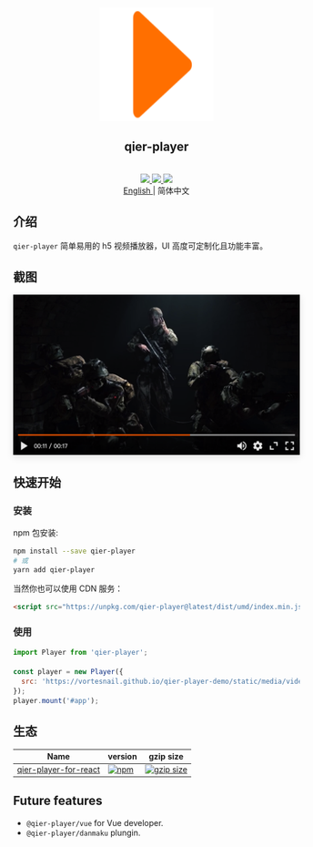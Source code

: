<div align="center">
  <a href="https://github.com/vortesnail/qier-player">
    <img src="website/static/img/logo1.svg" height="200" width="200"/>
  </a>
  <h2>qier-player</h2>
  <br>
	<a href="https://www.npmjs.com/package/qier-player">
		<img src="https://img.shields.io/npm/v/qier-player?style=flat-square&logo=npm">
	</a>
	<a href="https://unpkg.com/qier-player@latest/dist/umd/index.min.js">
		<img src="https://img.shields.io/bundlephobia/minzip/qier-player?label=gzip%20size&style=flat-square">
	</a>
	<a href="https://app.codacy.com/project/badge/Grade/042def878d8f49039cd4cde757fa1e5c">
		<img src="https://img.shields.io/codacy/grade/042def878d8f49039cd4cde757fa1e5c?logo=codacy&style=flat-square">
	</a>
</div>

<div align="center">
   <a href="https://github.com/vortesnail/qier-player/blob/master/README.md">
    English
  </a>
  &#124; 简体中文
</div>

## 介绍

`qier-player` 简单易用的 h5 视频播放器，UI 高度可定制化且功能丰富。

## 截图

<div align="center">
  <img src="./website/static/img/screenshot.png" style="width:520px;box-shadow: 0 4px 12px rgba(0, 0, 0, 0.1);">
</div>

## 快速开始

### 安装

npm 包安装:

```bash
npm install --save qier-player
# 或
yarn add qier-player
```

当然你也可以使用 CDN 服务：

```html
<script src="https://unpkg.com/qier-player@latest/dist/umd/index.min.js"></script>
```

### 使用

```js
import Player from 'qier-player';

const player = new Player({
  src: 'https://vortesnail.github.io/qier-player-demo/static/media/video480p.d116ba09.mp4',
});
player.mount('#app');
```

## 生态

| Name | version | gzip size |
| --- | --- | --- |
| [qier-player-for-react]() | [![npm](https://img.shields.io/npm/v/@qier-player/react?logo=npm&style=flat-square)](https://www.npmjs.com/package/@qier-player/react) | [![gzip size](https://img.shields.io/bundlephobia/minzip/@qier-player/react?label=gzip%20size&style=flat-square)](https://unpkg.com/@qier-player/react@2.0.1/dist/umd/index.min.js) |

## Future features

- `@qier-player/vue` for Vue developer.
- `@qier-player/danmaku` plungin.
